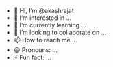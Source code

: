 - 👋 Hi, I’m @akashrajat
- 👀 I’m interested in ...
- 🌱 I’m currently learning ...
- 💞️ I’m looking to collaborate on ...
- 📫 How to reach me ...
- 😄 Pronouns: ...
- ⚡ Fun fact: ...

<!---
akashrajat/akashrajat is a ✨ special ✨ repository because its `README.md` (this file) appears on your GitHub profile.
You can click the Preview link to take a look at your changes.
--->
